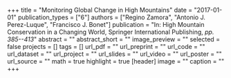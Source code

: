 +++
title = "Monitoring Global Change in High Mountains"
date = "2017-01-01"
publication_types = ["6"]
authors = ["Regino Zamora", "Antonio J. Perez-Luque", "Francisco J. Bonet"]
publication = "In: High Mountain Conservation in a Changing World, Springer International Publishing, _pp. 385--413_"
abstract = ""
abstract_short = ""
image_preview = ""
selected = false
projects = []
tags = []
url_pdf = ""
url_preprint = ""
url_code = ""
url_dataset = ""
url_project = ""
url_slides = ""
url_video = ""
url_poster = ""
url_source = ""
math = true
highlight = true
[header]
image = ""
caption = ""
+++
